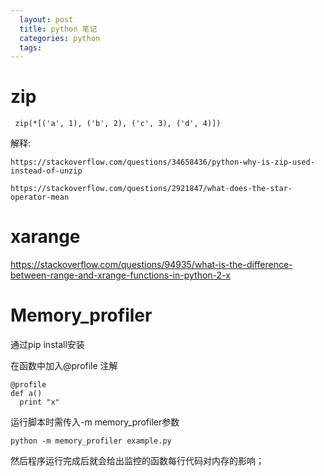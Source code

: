 ```yaml
---
  layout: post
  title: python 笔记
  categories: python
  tags:
---
```


zip
=====
     zip(*[('a', 1), ('b', 2), ('c', 3), ('d', 4)])

解释:

    https://stackoverflow.com/questions/34658436/python-why-is-zip-used-instead-of-unzip

    https://stackoverflow.com/questions/2921847/what-does-the-star-operator-mean


xarange
====

https://stackoverflow.com/questions/94935/what-is-the-difference-between-range-and-xrange-functions-in-python-2-x


Memory_profiler
====

通过pip install安装

在函数中加入@profile 注解

    @profile
    def a()
      print "x"



运行脚本时需传入-m memory_profiler参数

    python -m memory_profiler example.py

然后程序运行完成后就会给出监控的函数每行代码对内存的影响；
